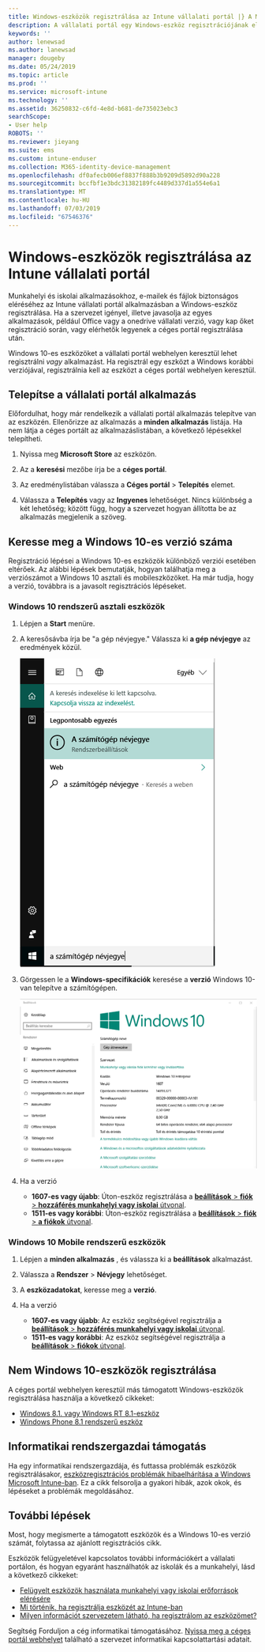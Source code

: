 ```yaml
---
title: Windows-eszközök regisztrálása az Intune vállalati portál |} A Microsoft Docs
description: A vállalati portál egy Windows-eszköz regisztrációjának első lépései
keywords: ''
author: lenewsad
ms.author: lanewsad
manager: dougeby
ms.date: 05/24/2019
ms.topic: article
ms.prod: ''
ms.service: microsoft-intune
ms.technology: ''
ms.assetid: 36250832-c6fd-4e8d-b681-de735023ebc3
searchScope:
- User help
ROBOTS: ''
ms.reviewer: jieyang
ms.suite: ems
ms.custom: intune-enduser
ms.collection: M365-identity-device-management
ms.openlocfilehash: df0afecb006ef8837f888b3b9209d5892d90a228
ms.sourcegitcommit: bccfbf1e3bdc31382189fc4489d337d1a554e6a1
ms.translationtype: MT
ms.contentlocale: hu-HU
ms.lasthandoff: 07/03/2019
ms.locfileid: "67546376"
---
```

# <a name="windows-device-enrollment-in-intune-company-portal"></a>Windows-eszközök regisztrálása az Intune vállalati portál  

Munkahelyi és iskolai alkalmazásokhoz, e-mailek és fájlok biztonságos eléréséhez az Intune vállalati portál alkalmazásban a Windows-eszköz regisztrálása. Ha a szervezet igényel, illetve javasolja az egyes alkalmazások, például Office vagy a onedrive vállalati verzió, vagy kap őket regisztráció során, vagy elérhetők legyenek a céges portál regisztrálása után.  

Windows 10-es eszközöket a vállalati portál webhelyen keresztül lehet regisztrálni *vagy* alkalmazást. Ha regisztrál egy eszközt a Windows korábbi verziójával, regisztrálnia kell az eszközt a céges portál webhelyen keresztül.  

## <a name="install-company-portal-app"></a>Telepítse a vállalati portál alkalmazás  
Előfordulhat, hogy már rendelkezik a vállalati portál alkalmazás telepítve van az eszközén. Ellenőrizze az alkalmazás a __minden alkalmazás__ listája.  Ha nem látja a céges portált az alkalmazáslistában, a következő lépésekkel telepítheti.  

1. Nyissa meg **Microsoft Store** az eszközön.

2. Az a **keresési** mezőbe írja be a **céges portál**.

3. Az eredménylistában válassza a **Céges portál** > **Telepítés** elemet.

4. Válassza a **Telepítés** vagy az **Ingyenes** lehetőséget. Nincs különbség a két lehetőség; között függ, hogy a szervezet hogyan állította be az alkalmazás megjelenik a szöveg.  

## <a name="find-windows-10-version-number"></a>Keresse meg a Windows 10-es verzió száma  
Regisztráció lépései a Windows 10-es eszközök különböző verziói esetében eltérőek. Az alábbi lépések bemutatják, hogyan találhatja meg a verziószámot a Windows 10 asztali és mobileszközöket. Ha már tudja, hogy a verzió, továbbra is a javasolt regisztrációs lépéseket.  

### <a name="windows-10-desktop-devices"></a>Windows 10 rendszerű asztali eszközök  

1. Lépjen a **Start** menüre.

2. A keresősávba írja be "a gép névjegye." Válassza ki __a gép névjegye__ az eredmények közül.  


   ![A gép névjegye – keresés](media/searching_for_about_your_pc.png)  

3. Görgessen le a **Windows-specifikációk** keresése a **verzió** Windows 10-van telepítve a számítógépen.  


   ![Windows 10 asztali verzió – A gép névjegye](media/settings_about_pc.png)  

4. Ha a verzió  

    * __1607-es vagy újabb__: Úton-eszköz regisztrálása a [ **beállítások** > **fiók** > **hozzáférés munkahelyi vagy iskolai** útvonal](enroll-windows-10-device.md#enroll-windows-10-version-1607-and-later-device).   
    * __1511-es vagy korábbi__: Úton-eszköz regisztrálása a [ **beállítások** > **fiók** > **a fiókok** útvonal](enroll-windows-10-device.md#enroll-windows-10-version-1511-and-earlier-device).  

### <a name="windows-10-mobile-devices"></a>Windows 10 Mobile rendszerű eszközök

1. Lépjen a __minden alkalmazás__ , és válassza ki a __beállítások__ alkalmazást.
2. Válassza a __Rendszer__ > __Névjegy__ lehetőséget.
3. A __eszközadatokat__, keresse meg a __verzió__.  
4. Ha a verzió  

    * __1607-es vagy újabb__: Az eszköz segítségével regisztrálja a [ **beállítások** > **hozzáférés munkahelyi vagy iskolai** útvonal](enroll-windows-10-device.md#enroll-windows-10-version-1607-and-later-device).   
    * __1511-es vagy korábbi__: Az eszköz segítségével regisztrálja a [ **beállítások** > **fiókok** útvonal](enroll-windows-10-device.md#enroll-windows-10-version-1511-and-earlier-device).  

## <a name="enroll-non-windows-10-devices"></a>Nem Windows 10-eszközök regisztrálása  
A céges portál webhelyen keresztül más támogatott Windows-eszközök regisztrálása használja a következő cikkeket:   
* [Windows 8.1. vagy Windows RT 8.1-eszköz](enroll-your-W81-or-rt81-windows.md)  
* [Windows Phone 8.1 rendszerű eszköz](enroll-your-wp81-windows.md)    

## <a name="it-administrator-support"></a>Informatikai rendszergazdai támogatás  
Ha egy informatikai rendszergazdája, és futtassa problémák eszközök regisztrálásakor, [eszközregisztrációs problémák hibaelhárítása a Windows Microsoft Intune-ban](https://support.microsoft.com/help/4469913). Ez a cikk felsorolja a gyakori hibák, azok okok, és lépéseket a problémák megoldásához.  

## <a name="next-steps"></a>További lépések  
Most, hogy megismerte a támogatott eszközök és a Windows 10-es verzió számát, folytassa az ajánlott regisztrációs cikk.  
 
Eszközök felügyeletével kapcsolatos további információkért a vállalati portálon, és hogyan egyaránt használhatók az iskolák és a munkahelyi, lásd a következő cikkeket:  
* [Felügyelt eszközök használata munkahelyi vagy iskolai erőforrások elérésére](use-managed-devices-to-get-work-done.md)  
* [Mi történik, ha regisztrálja eszközét az Intune-ban](what-happens-if-you-install-the-company-portal-app-and-enroll-your-device-in-intune-windows.md)  
* [Milyen információt szervezetem látható, ha regisztrálom az eszközömet?](what-info-can-your-company-see-when-you-enroll-your-device-in-intune.md)  

Segítség Forduljon a cég informatikai támogatásához. [Nyissa meg a céges portál webhelyet](https://go.microsoft.com/fwlink/?linkid=2010980) található a szervezet informatikai kapcsolattartási adatait.  
